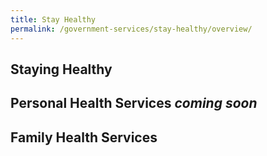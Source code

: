 ```yaml
---
title: Stay Healthy 
permalink: /government-services/stay-healthy/overview/
---
```


## Staying Healthy



## Personal Health Services *coming soon*


## Family Health Services








